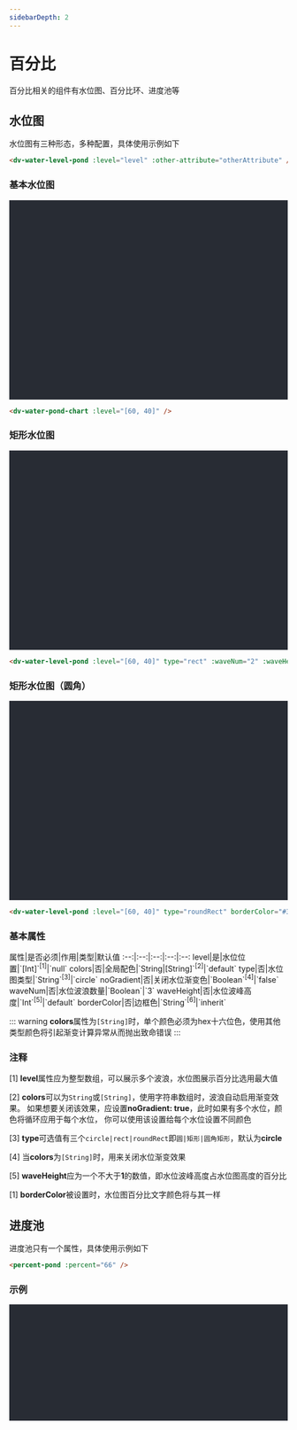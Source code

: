 ```yaml
---
sidebarDepth: 2
---
```


# 百分比

百分比相关的组件有水位图、百分比环、进度池等

## 水位图

水位图有三种形态，多种配置，具体使用示例如下

```html
<dv-water-level-pond :level="level" :other-attribute="otherAttribute" />
```
<click-to-copy :info="waterPondChartTag" />

### 基本水位图
<div class="chart-container">
  <dv-water-level-pond :level="[60, 40]" class="chart" />
</div>

```html
<dv-water-pond-chart :level="[60, 40]" />
```
<click-to-copy :info="waterPondChartTag1" />

### 矩形水位图
<div class="chart-container">
  <dv-water-level-pond :level="[60, 40]" type="rect" :waveNum="2" :waveHeight="0.3" class="chart" />
</div>

```html
<dv-water-level-pond :level="[60, 40]" type="rect" :waveNum="2" :waveHeight="0.3" />
```
<click-to-copy :info="waterPondChartTag2" />

### 矩形水位图（圆角）
<div class="chart-container">
  <dv-water-level-pond :level="[60, 40]" type="roundRect" borderColor="#3ce7c9" class="chart" />
</div>

```html
<dv-water-level-pond :level="[60, 40]" type="roundRect" borderColor="#3ce7c9" />
```
<click-to-copy :info="waterPondChartTag3" />

### 基本属性

<full-width-table>
属性|是否必须|作用|类型|默认值
:--:|:--:|:--:|:--:|:--:
level|是|水位位置|`[Int]`<sup>[1]</sup>|`null`
colors|否|全局配色|`String|[String]`<sup>[2]</sup>|`default`
type|否|水位图类型|`String`<sup>[3]</sup>|`circle`
noGradient|否|关闭水位渐变色|`Boolean`<sup>[4]</sup>|`false`
waveNum|否|水位波浪数量|`Boolean`|`3`
waveHeight|否|水位波峰高度|`Int`<sup>[5]</sup>|`default`
borderColor|否|边框色|`String`<sup>[6]</sup>|`inherit`
</full-width-table>

::: warning
**colors**属性为`[String]`时，单个颜色必须为hex十六位色，使用其他类型颜色将引起渐变计算异常从而抛出致命错误
:::

### 注释

[1] **level**属性应为整型数组，可以展示多个波浪，水位图展示百分比选用最大值

[2] **colors**可以为`String`或`[String]`，使用字符串数组时，波浪自动启用渐变效果。
如果想要关闭该效果，应设置**noGradient: true**，此时如果有多个水位，颜色将循环应用于每个水位，
你可以使用该设置给每个水位设置不同颜色

[3] **type**可选值有三个`circle|rect|roundRect`即`圆|矩形|圆角矩形`，默认为**circle**

[4] 当**colors**为`[String]`时，用来关闭水位渐变效果

[5] **waveHeight**应为一个不大于**1**的数值，即水位波峰高度占水位图高度的百分比

[1] **borderColor**被设置时，水位图百分比文字颜色将与其一样

## 进度池

进度池只有一个属性，具体使用示例如下

```html
<percent-pond :percent="66" />
```
<click-to-copy :info="percentPondTag" />

### 示例
<div class="chart-container" style="height: 150px;">
  <percent-pond :percent="66" class="chart3" />
</div>

<script>
export default {
  data () {
    return {
      waterPondChartTag: `<water-level-pond :level="level" />`,
      waterPondChartTag1: `<water-level-pond :level="[60, 40]" />`,
      waterPondChartTag2: `<water-level-pond :level="[60, 40]" type="rect" :waveNum="2" :waveHeight="0.3" />`,
      waterPondChartTag3: `<water-level-pond :level="[60, 40]" type="roundRect" borderColor="#3ce7c9" />`,
      percentArcTag: `<percent-arc :percent="66" />`,
      percentArcTag1: `<percent-arc :percent="66">66</percent-arc>`,
      percentArcTag2: `<percent-arc :percent="66" arcType="round" :ringLineWidth="8" :arcLineWidth="15"
        ringColor="#8537e7" :arcColor="['#2755fe', '#ff12cb']">66</percent-arc>`,
      percentPondTag: `<percent-pond :percent="66" />`
    }
  }
}
</script>

<style lang="less" scoped>
.chart-container {
  position: relative;
  height: 300px;
  background-color: #282c34;
  padding: 30px;
  overflow: hidden;

  .c1 {
    color: #8537e7 !important;
  }

  .chart {
    position: absolute;
    height: 200px;
    width: 150px;
    left: 50%;
    top: 50%;
    transform: translate(-50%, -50%);
  }

  .chart2 {
    position: absolute;
    height: 200px;
    width: 200px;
    left: 50%;
    top: 50%;
    transform: translate(-50%, -50%);
    color: #37e3cd;
    font-size: 50px;
    font-weight: bold;
  }

  .chart3 {
    position: absolute;
    height: 100px;
    width: 200px;
    left: 50%;
    top: 50%;
    transform: translate(-50%, -50%);
    color: #37e3cd;
  }
}
</style>